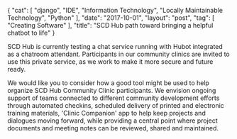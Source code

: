 {
   "cat": [
      "django",
      "IDE",
      "Information Technology",
      "Locally Maintainable Technology",
      "Python"
   ],
   "date": "2017-10-01",
   "layout": "post",
   "tag": [
      "Creating Software"
   ],
   "title": "SCD Hub path toward bringing a helpful chatbot to life"
}

SCD Hub is currently testing a chat service running with Hubot integrated as a chatroom attendant.  Participants in our community clinics are invited to use this private service, as we work to make it more secure and future ready.

We would like you to consider how a good tool might be used to help organize SCD Hub Community Clinic participants. We envision ongoing support of teams connected to different community development efforts through automated checkins, scheduled delivery of printed and electronic training materials, 'Clinic Companion' app to help keep projects and dialogues moving forward, while providing a central point where project documents and meeting notes can be reviewed, shared and maintained.